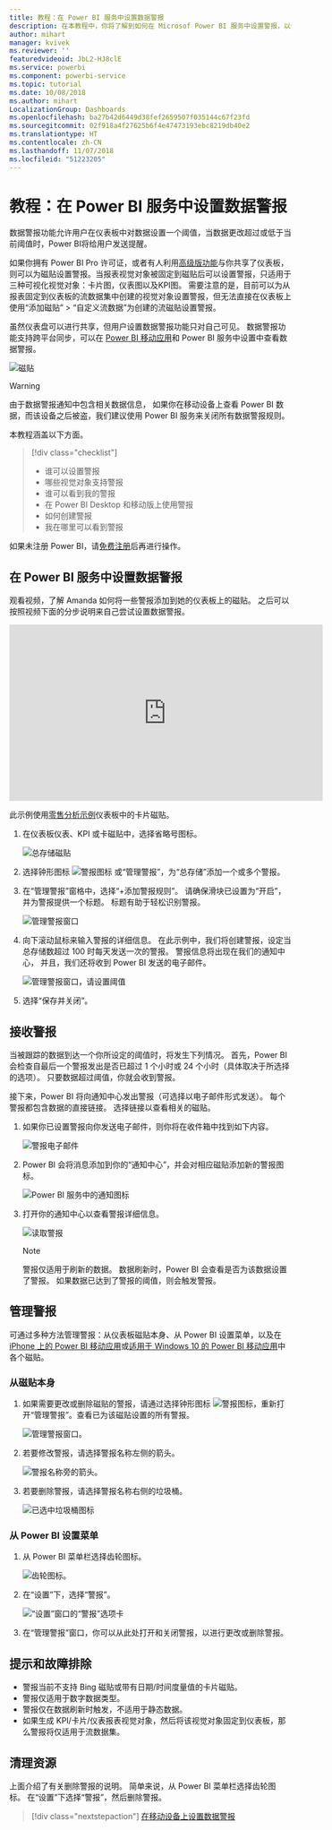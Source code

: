```yaml
---
title: 教程：在 Power BI 服务中设置数据警报
description: 在本教程中，你将了解到如何在 Microsof Power BI 服务中设置警报，以便在仪表板中的数据更改超出你设置的限制时通知你。
author: mihart
manager: kvivek
ms.reviewer: ''
featuredvideoid: JbL2-HJ8clE
ms.service: powerbi
ms.component: powerbi-service
ms.topic: tutorial
ms.date: 10/08/2018
ms.author: mihart
LocalizationGroup: Dashboards
ms.openlocfilehash: ba27b42d6449d38fef2659507f035144c67f23fd
ms.sourcegitcommit: 02f918a4f27625b6f4e47473193ebc8219db40e2
ms.translationtype: HT
ms.contentlocale: zh-CN
ms.lasthandoff: 11/07/2018
ms.locfileid: "51223205"
---
```

# <a name="tutorial-set-data-alerts-in-power-bi-service"></a>教程：在 Power BI 服务中设置数据警报
数据警报功能允许用户在仪表板中对数据设置一个阈值，当数据更改超过或低于当前阈值时，Power BI将给用户发送提醒。

如果你拥有 Power BI Pro 许可证，或者有人利用[高级版功能](../service-premium.md)与你共享了仪表板，则可以为磁贴设置警报。当报表视觉对象被固定到磁贴后可以设置警报，只适用于三种可视化视觉对象：卡片图，仪表图以及KPI图。 需要注意的是，目前可以为从报表固定到仪表板的流数据集中创建的视觉对象设置警报，但无法直接在仪表板上使用“添加磁贴” > “自定义流数据”为创建的流磁贴设置警报。 

虽然仪表盘可以进行共享，但用户设置数据警报功能只对自己可见。 数据警报功能支持跨平台同步，可以在 [Power BI 移动应用](mobile/mobile-set-data-alerts-in-the-mobile-apps.md)和 Power BI 服务中设置中查看数据警报。 

![磁贴](../media/service-set-data-alerts/powerbi-alert-types-new.png)

> [!WARNING]
> 由于数据警报通知中包含相关数据信息， 如果你在移动设备上查看 Power BI 数据，而该设备之后被盗，我们建议使用 Power BI 服务来关闭所有数据警报规则。
> 

本教程涵盖以下方面。
> [!div class="checklist"]
> * 谁可以设置警报
> * 哪些视觉对象支持警报
> * 谁可以看到我的警报
> * 在 Power BI Desktop 和移动版上使用警报
> * 如何创建警报
> * 我在哪里可以看到警报

如果未注册 Power BI，请[免费注册](https://app.powerbi.com/signupredirect?pbi_source=web)后再进行操作。

## <a name="set-data-alerts-in-power-bi-service"></a>在 Power BI 服务中设置数据警报
观看视频，了解 Amanda 如何将一些警报添加到她的仪表板上的磁贴。 之后可以按照视频下面的分步说明来自己尝试设置数据警报。

<iframe width="560" height="315" src="https://www.youtube.com/embed/JbL2-HJ8clE" frameborder="0" allowfullscreen></iframe>

此示例使用[零售分析示例](http://go.microsoft.com/fwlink/?LinkId=529778)仪表板中的卡片磁贴。

1. 在仪表板仪表、KPI 或卡磁贴中，选择省略号图标。
   
   ![总存储磁贴](media/end-user-alerts/powerbi-card.png)
2. 选择钟形图标 ![警报图标](media/end-user-alerts/power-bi-bell-icon.png) 或“管理警报”，为“总存储”添加一个或多个警报。
   
1. 在“管理警报”窗格中，选择“+添加警报规则”。  请确保滑块已设置为“开启”，并为警报提供一个标题。 标题有助于轻松识别警报。
   
   ![管理警报窗口](media/end-user-alerts/powerbi-alert-title.png)
4. 向下滚动鼠标来输入警报的详细信息。  在此示例中，我们将创建警报，设定当总存储数超过 100 时每天发送一次的警报。 警报信息将出现在我们的通知中心， 并且，我们还将收到 Power BI 发送的电子邮件。
   
   ![管理警报窗口，请设置阈值](media/end-user-alerts/power-bi-set-alert-details.png)
5. 选择“保存并关闭”。

## <a name="receiving-alerts"></a>接收警报
当被跟踪的数据到达一个你所设定的阈值时，将发生下列情况。 首先，Power BI 会检查自最后一个警报发出是否已超过 1 个小时或 24 个小时（具体取决于所选择的选项）。 只要数据超过阈值，你就会收到警报。

接下来，Power BI 将向通知中心发出警报（可选择以电子邮件形式发送）。 每个警报都包含数据的直接链接。 选择链接以查看相关的磁贴。  

1. 如果你已设置警报向你发送电子邮件，则你将在收件箱中找到如下内容。
   
   ![警报电子邮件](media/end-user-alerts/powerbi-alerts-email.png)
2. Power BI 会将消息添加到你的“通知中心”，并会对相应磁贴添加新的警报图标。
   
   ![Power BI 服务中的通知图标](media/end-user-alerts/powerbi-alert-notifications.png)
3. 打开你的通知中心以查看警报详细信息。
   
    ![读取警报](media/end-user-alerts/powerbi-alert-notfication.png)
   
   > [!NOTE]
   > 警报仅适用于刷新的数据。 数据刷新时，Power BI 会查看是否为该数据设置了警报。 如果数据已达到了警报的阈值，则会触发警报。
   > 
   > 

## <a name="managing-alerts"></a>管理警报
可通过多种方法管理警报：从仪表板磁贴本身、从 Power BI 设置菜单，以及在 [iPhone 上的 Power BI 移动应用](mobile/mobile-set-data-alerts-in-the-mobile-apps.md)或[适用于 Windows 10 的 Power BI 移动应用](mobile/mobile-set-data-alerts-in-the-mobile-apps.md)中各个磁贴。

### <a name="from-the-tile-itself"></a>从磁贴本身
1. 如果需要更改或删除磁贴的警报，请通过选择钟形图标 ![警报图标](media/end-user-alerts/power-bi-bell-icon.png)，重新打开“管理警报”。查看已为该磁贴设置的所有警报。
   
    ![管理警报窗口](media/end-user-alerts/powerbi-see-alerts.png)。
2. 若要修改警报，请选择警报名称左侧的箭头。
   
    ![警报名称旁的箭头](media/end-user-alerts/powerbi-see-alerts-arrow.png)。
3. 若要删除警报，请选择警报名称右侧的垃圾桶。
   
      ![已选中垃圾桶图标](media/end-user-alerts/powerbi-see-alerts-delete.png)

### <a name="from-the-power-bi-settings-menu"></a>从 Power BI 设置菜单
1. 从 Power BI 菜单栏选择齿轮图标。
   
    ![齿轮图标](media/end-user-alerts/powerbi-gear-icon.png)。
2. 在“设置”下，选择“警报”。
   
    ![“设置”窗口的“警报”选项卡](media/end-user-alerts/powerbi-alert-settings.png)
3. 在“管理警报”窗口，你可以从此处打开和关闭警报，以进行更改或删除警报。

## <a name="tips-and-troubleshooting"></a>提示和故障排除
* 警报当前不支持 Bing 磁贴或带有日期/时间度量值的卡片磁贴。
* 警报仅适用于数字数据类型。
* 警报仅在数据刷新时触发，不适用于静态数据。
* 如果生成 KPI/卡片/仪表报表视觉对象，然后将该视觉对象固定到仪表板，那么警报将仅适用于流数据集。

## <a name="clean-up-resources"></a>清理资源
上面介绍了有关删除警报的说明。 简单来说，从 Power BI 菜单栏选择齿轮图标。 在“设置”下选择“警报”，然后删除警报。

> [!div class="nextstepaction"]
> [在移动设备上设置数据警报](mobile/mobile-set-data-alerts-in-the-mobile-apps.md)


